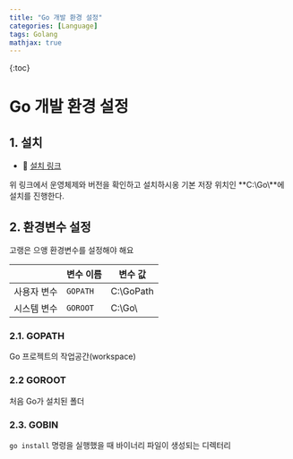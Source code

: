 ```yaml
---
title: "Go 개발 환경 설정"
categories: [Language]
tags: Golang
mathjax: true
---
```


{:toc}

# Go 개발 환경 설정

## 1. 설치

-   📌 [설치 링크](https://go.dev/dl/)

위 링크에서 운영체제와 버전을 확인하고 설치하시옹
기본 저장 위치인 **C:\Go\\**에 설치를 진행한다.

## 2. 환경변수 설정

고랭은 으앵 환경변수를 설정해야 해요

|             | 변수 이름 | 변수 값   |
| ----------- | --------- | --------- |
| 사용자 변수 | `GOPATH`  | C:\GoPath |
| 시스템 변수 | `GOROOT`  | C:\Go\    |

### 2.1. GOPATH

Go 프로젝트의 작업공간(workspace)

### 2.2 GOROOT

처음 Go가 설치된 폴더

### 2.3. GOBIN

`go install` 명령을 실행했을 때 바이너리 파일이 생성되는 디렉터리
